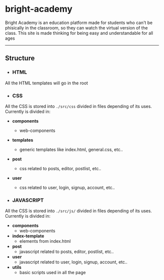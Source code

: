 # bright-academy
Bright Academy is an education platform made for students who can't be phisically in the classroom, so they can watch the virtual version of the class. This site is made thinking for being easy and understandable for all ages

___

## Structure

* ### HTML
All the HTML templates will go in the root
* ### CSS
All the CSS is stored into `./src/css` divided in files depending of its uses. Currently is divided in:
* **components**
    * web-components
* **templates**
    * generic templates like index.html, general.css, etc..
* **post**
    * css related to posts, editor, postlist, etc..
* **user**
    * css related to user, login, signup, account, etc..

* ### JAVASCRIPT
All the CSS is stored into `./src/js/` divided in files depending of its uses. Currently is divided in:

* **components**
    * web-components
* **index-template**
    * elements from index.html
* **post**
    * javascript related to posts, editor, postlist, etc..
* **user**
    * javascript related to user, login, signup, account, etc..
* **utils**
    * basic scripts used in all the page
